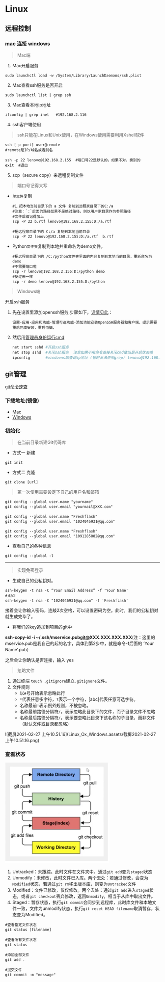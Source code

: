 

# Linux

## 远程控制

### mac 连接 windows

> Mac端

1. Mac开启服务

```
sudo launchctl load -w /System/Library/LaunchDaemons/ssh.plist
```

2. Mac查看ssh服务是否开启 

```
sudo launchctl list | grep ssh
```

3. Mac查看本地ip地址

```
ifconfig | grep inet   #192.168.2.116
```

4. ssh客户端使用

> ssh只能在Linux和Unix使用，在Windows使用需要利用Xshell软件

```
ssh [-p port] user@remote 
#remote是IP/域名或者别名

ssh -p 22 lenovo@192.168.2.155  #端口号22是默认的，如果不对，换别的
exit  #退出
```



5. scp（secure copy）来远程复制文件

> 端口号记得大写

- `单文件`复制

  ```
  #1.把本地当前目录下的 a 文件 复制到远程家目录下的C:/a
  #注意：`:`后面的路径如果不是绝对路径，则以用户家目录作为参照路径
  #文件后缀记得加上
  scp -P 22 b.rtf lenovo@192.168.2.155:D:/a.rtf  
  
  #把远程家目录下的 C:/a 复制到本地当前目录
  scp -P 22 lenovo@192.168.2.155:D:/a.rtf  b.rtf   
  ```

- Python`文件夹`复制到本地并重命名为demo文件。

  ```
  #把远程家目录下的 /C:/python文件夹里面的内容复制到本地当前目录，重新命名为demo
  #不需要端口啦
  scp -r lenovo@192.168.2.155:D:/python demo
  #反过来一样
  scp -r demo lenovo@192.168.2.155:D:/python
  ```

  

  



> Windows端

开启ssh服务

1. 先在设置里添加openssh服务,步骤如下，[详情见此](https://blog.csdn.net/ujsdui/article/details/84105303)：

   ```
   设置-应用-应用和功能-管理可选功能-添加功能安装OpenSSH服务器和客户端，提示需要重启完成安装，重启电脑，
   ```

2. 然后用[管理员身份运行cmd](https://zhidao.baidu.com/question/394064070489381565.html)

   ```python
   net start sshd #开启ssh服务
   net stop sshd  #关闭ssh服务  注意如果不用命令直接关闭cmd依旧是开启状态哦
   ipconfig       #windowns端查询ip地址 (暂时没法使用grep) lenovo@192.168.22.248
   ```

   

## git管理

[git命令速查](https://github.com/gabrieldejesus/git-commands)

### 下载地址(镜像)

- [Mac](https://www.newbe.pro/Mirrors/Mirrors-Git-For-MacOS/)
- [Windows](https://npm.taobao.org/mirrors/git-for-windows/)

### 初始化

> 在当前目录新建Git代码库

- 方式一 新建

```
git init
```

- 方式二 克隆

```
git clone [url]
```

> 第一次使用需要设定下自己的用户名和邮箱

```
git config --global user.name "yourname"
git config --global user.email "yourmail@XXX.com"
   
git config --global user.name "Freshflash"
git config --global user.email "1024046931@qq.com"

git config --global user.name "Freshflash"
git config --global user.email "1091285882@qq.com"
```

- 查看自己的各种信息

```
git config --global -l
```

<hr>

> 实现免密登录

- 生成自己的公私钥对。

```
ssh-keygen -t rsa -C “Your Email Address” -f 'Your Name'
#比如
ssh-keygen -t rsa -C "1024046931@qq.com" -f 'Freshflash'

```

接着会让你输入密码，连敲2次空格，可以设置密码为空。此时，我们的公私钥对就生成完毕了。

- 将我们的key追加到项目的git中

**ssh-copy-id -i ~/.ssh/mservice.pub[git@](https://link.jianshu.com?t=mailto%3Agit%40192.168.XX.XX)XXX.XXX.XXX.XXX**(注：这里的mservice.pub是我自己的起的名字，具体到第2步中，就是命令-f后面的 ‘Your Name’.pub）

之后会让你确认是否连接，输入 yes

> 忽略文件

1. 通过终端 `touch .gitignore`建立`.gitignore`文件。
2. 文件规则
   - 以`#`号开始表示忽略此行
   - `*`代表任意多字符，`?`表示一个字符，[abc]代表任意可选字符。
   - 名称最前`!`表示例外规则，不被忽略。
   - 名称最前路径分隔符`/`，表示忽略此目录下的文件，而子目录文件不忽略
   - 名称最后路径分隔符`/`，表示要忽略此目录下该名称的子目录，而非文件（默认文件或目录都忽略）



![截屏2021-02-27 上午10.51.16](Linux_Ox_Windows.assets/截屏2021-02-27 上午10.51.16.png)

### 查看状态

<img src="Linux_Ox_Windows.assets/截屏2021-02-26 下午10.18.30.png" alt="截屏2021-02-26 下午10.18.30" style="zoom:50%;" />



1. Untracked：未跟踪。此时文件在文件夹中。通过`git add`变为`staged`状态
2. Unmodify：未修改，此时文件已入库。两个去处：若通过修改，会变为`Modified`状态，若通过`git rm`移出版本库，则变为`Untracked`文件
3. Modified：文件已修改，仅仅修改。两个去处：通过`git add`进入`staged`状态，或者`git checkout`丢弃修改，返回`Unmodify`，相当于从库中取出文件。
4. Staged：暂存状态，执行`git commit`会同步到远程库，此时库文件和本地文件一致，文件为unmodify状态，执行`git reset HEAD filename`取消暂存，状态变为Modified。

```
#查看指定文件状态
git status [filename]

#查看所有文件状态
git status

#添加全部文件
git add .

#提交文件
git commit -m "message"
```

